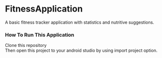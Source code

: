 # FitnessApplication
A basic fitness tracker application with statistics and nutritive suggestions.

### How To Run This Application  

Clone this repository  
Then open this project to your android studio by using import project option.  
